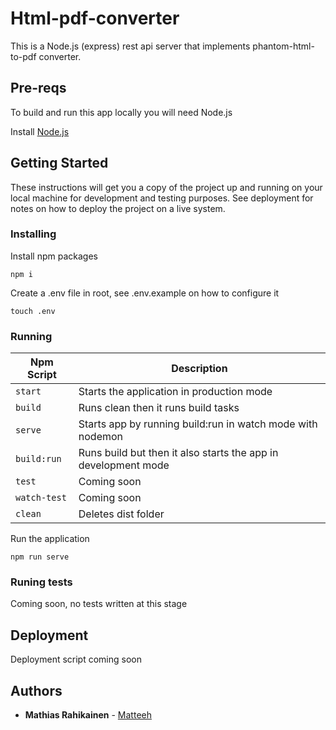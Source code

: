 # Html-pdf-converter

This is a Node.js (express) rest api server that implements phantom-html-to-pdf converter.

## Pre-reqs

To build and run this app locally you will need Node.js

Install [Node.js](https://nodejs.org/en/)

## Getting Started

These instructions will get you a copy of the project up and running on your local machine for development and testing purposes. See deployment for notes on how to deploy the project on a live system.

### Installing

Install npm packages

```
npm i
```

Create a .env file in root, see .env.example on how to configure it

```
touch .env
```

### Running

| Npm Script | Description |
| ------------------------- | ------------------------------------------------------------------------------------------------- |
| `start`                   | Starts the application in production mode                                                         | 
| `build`                   | Runs clean then it runs build tasks                                                               |
| `serve`                   | Starts app by running build:run in watch mode with nodemon                                        |
| `build:run`               | Runs build but then it also starts the app in development mode                                    |
| `test`                    | Coming soon                                                                                       |
| `watch-test`              | Coming soon                                                                                       |
| `clean`                   | Deletes dist folder                                                                               |


Run the application

```
npm run serve
```

### Runing tests

Coming soon, no tests written at this stage

## Deployment

Deployment script coming soon

## Authors

* **Mathias Rahikainen** - [Matteeh](https://github.com/matteeh)